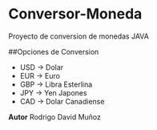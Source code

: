 # Conversor-Moneda
Proyecto de conversion de monedas JAVA


##Opciones de Conversion
- USD -> Dolar
- EUR -> Euro
- GBP -> Libra Esterlina
- JPY -> Yen Japones
- CAD -> Dolar Canadiense

**Autor** Rodrigo David Muñoz